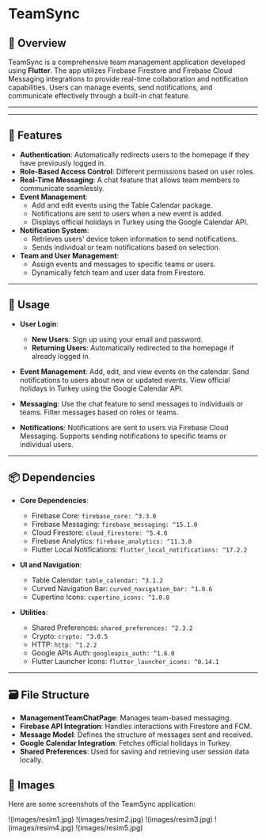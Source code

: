# TeamSync

## 📖 Overview

TeamSync is a comprehensive team management application developed using **Flutter**. The app utilizes Firebase Firestore and Firebase Cloud Messaging integrations to provide real-time collaboration and notification capabilities. Users can manage events, send notifications, and communicate effectively through a built-in chat feature.

---



---

## 🚀 Features

- **Authentication**: Automatically redirects users to the homepage if they have previously logged in.
- **Role-Based Access Control**: Different permissions based on user roles.
- **Real-Time Messaging**: A chat feature that allows team members to communicate seamlessly.
- **Event Management**:
  - Add and edit events using the Table Calendar package.
  - Notifications are sent to users when a new event is added.
  - Displays official holidays in Turkey using the Google Calendar API.
- **Notification System**:
  - Retrieves users' device token information to send notifications.
  - Sends individual or team notifications based on selection.
- **Team and User Management**:
  - Assign events and messages to specific teams or users.
  - Dynamically fetch team and user data from Firestore.

---

## 👋 Usage

- **User Login**:
  - **New Users**: Sign up using your email and password.
  - **Returning Users**: Automatically redirected to the homepage if already logged in.

- **Event Management**: Add, edit, and view events on the calendar. Send notifications to users about new or updated events. View official holidays in Turkey using the Google Calendar API.

- **Messaging**: Use the chat feature to send messages to individuals or teams. Filter messages based on roles or teams.

- **Notifications**: Notifications are sent to users via Firebase Cloud Messaging. Supports sending notifications to specific teams or individual users.

---

## 📦 Dependencies

- **Core Dependencies**:
  - Firebase Core: `firebase_core: ^3.3.0`
  - Firebase Messaging: `firebase_messaging: ^15.1.0`
  - Cloud Firestore: `cloud_firestore: ^5.4.0`
  - Firebase Analytics: `firebase_analytics: ^11.3.0`
  - Flutter Local Notifications: `flutter_local_notifications: ^17.2.2`

- **UI and Navigation**:
  - Table Calendar: `table_calendar: ^3.1.2`
  - Curved Navigation Bar: `curved_navigation_bar: ^1.0.6`
  - Cupertino Icons: `cupertino_icons: ^1.0.8`

- **Utilities**:
  - Shared Preferences: `shared_preferences: ^2.3.2`
  - Crypto: `crypto: ^3.0.5`
  - HTTP: `http: ^1.2.2`
  - Google APIs Auth: `googleapis_auth: ^1.6.0`
  - Flutter Launcher Icons: `flutter_launcher_icons: ^0.14.1`

---

## 🗃️ File Structure

- **ManagementTeamChatPage**: Manages team-based messaging.
- **Firebase API Integration**: Handles interactions with Firestore and FCM.
- **Message Model**: Defines the structure of messages sent and received.
- **Google Calendar Integration**: Fetches official holidays in Turkey.
- **Shared Preferences**: Used for saving and retrieving user session data locally.

## 📸 Images

Here are some screenshots of the TeamSync application:

!(images/resim1.jpg)
!(images/resim2.jpg)
!(images/resim3.jpg)
!(images/resim4.jpg)
!(images/resim5.jpg)